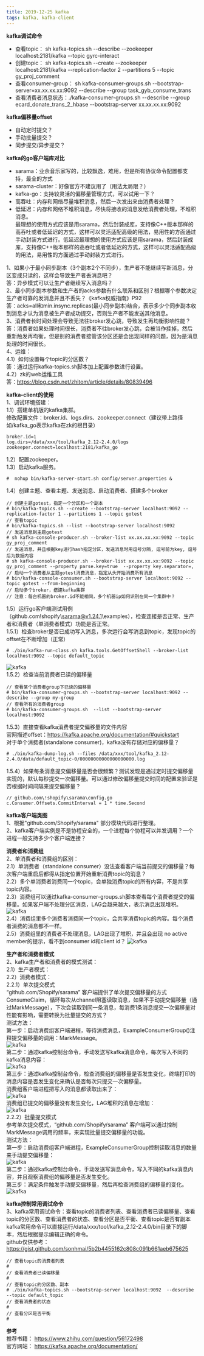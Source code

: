 ```yaml
---
title: 2019-12-25 kafka
tags: kafka, kafka-client
---
```


**kafka调试命令**     
+ 查看topic： sh kafka-topics.sh --describe --zookeeper localhost:2181/kafka --topic gyrc-interact        
+ 创建topic： sh kafka-topics.sh --create --zookeeper localhost:2181/kafka --replication-factor 2 --partitions 5 --topic gy_proj_comment          
+ 查看consumer-group： sh kafka-consumer-groups.sh --bootstrap-server=xx.xx.xx.xx:9092 --describe --group task_gyb_consume_trans     
+ 查看消费者消息状态：./kafka-consumer-groups.sh --describe --group ecard_donate_trans_2_hbase --bootstrap-server xx.xx.xx.xx:9092     

**kafka偏移量offset**      
+ 自动定时提交？    
+ 手动批量提交？    
+ 同步提交/异步提交？    

**kafka的go客户端库对比**       
+ sarama：业余音乐家写的，比较飘逸，难用，但是所有协议命令配置都支持，最全的方式       
+ sarama-cluster：好像官方不建议用了（用法太局限？）     
+ kafka-go：支持较灵活的偏移量管理方式，可以试用一下？    
+ 高吞吐：内存和网络尽量堆积消息，然后一次发出来由消费者处理？      
+ 低延迟：内存和网络不堆积消息，尽快将接收的消息发给消费者处理，不堆积消息。      
最理想的使用方式应该是用sarama，然后封装成库，支持像C++版本那样的高吞吐或者低延迟的方式，这样可以灵活适配高级的用法，易用性的方面通过手动封装方式进行。低延迟最理想的使用方式应该是用sarama，然后封装成库，支持像C++版本那样的高吞吐或者低延迟的方式，这样可以灵活适配高级的用法，易用性的方面通过手动封装方式进行。     

1、如果小于最小同步副本（3个副本2个不同步），生产者不能继续写新消息，分区变成只读的，这样会导致生产者丢消息吧？    
答：异步模式可以让生产者继续写入消息吗？    
2、最小同步副本参数和生产者的acks参数有什么联系和区别？根据哪个参数决定生产者可靠的发消息并且不丢失？《kafka权威指南》P92      
答：acks=all和min.insync.replicas(最小同步副本)结合，表示多少个同步副本收到消息才认为消息被生产者成功提交，否则生产者不能发送其他消息。     
3、消费者长时间处理会导致无法往broker发心跳，导致发生再均衡影响性能？     
答：消费者如果处理时间很长，消费者不往broker发心跳，会被当作挂掉，然后重新触发再均衡，但是别的消费者接管该分区还是会出现同样的问题，因为是消息处理的时间很长。     
4、运维：    
4.1）如何设置每个topic的分区数？    
答：通过运行kafka-topics.sh脚本加上配置参数进行设置。     
4.2）zk的web运维工具     
答：https://blog.csdn.net/zhitom/article/details/80839496      


**kafka-client的使用**     
1、调试环境搭建：   
1.1）搭建单机版的kafka集群。    
        修改配置文件：broker.id、logs.dirs、zookeeper.connect（建议带上路径如/kafka_go表示kafka在zk的根目录）		 
``` shell
broker.id=1
log.dirs=/data/xxx/tool/kafka_2.12-2.4.0/logs
zookeeper.connect=localhost:2181/kafka_go
```
1.2）配置zookeeper。   
1.3）启动kafka服务。    
``` shell
#  nohup bin/kafka-server-start.sh config/server.properties &
```
1.4）创建主题、查看主题、发送消息、启动消费者、搭建多个broker     
``` shell
// 创建主题gotest，指定一个分区和一个副本
# bin/kafka-topics.sh --create --bootstrap-server localhost:9092 --replication-factor 1 --partitions 1 --topic gotest
// 查看topic
# bin/kafka-topics.sh --list --bootstrap-server localhost:9092
// 发送消息到主题gotest
# sh kafka-console-producer.sh --broker-list xx.xx.xx.xx:9092 --topic gy_proj_comment
// 发送消息，并且根据key进行hash指定分区，发送消息时用逗号分隔, 逗号前为key, 逗号后为数据内容
# sh kafka-console-producer.sh --broker-list xx.xx.xx.xx:9092 --topic gy_proj_comment --property parse.key=true  --property key.separator=,
// 启动一个消费者从主题gotest消费消息，指定从头开始消费所有消息    
# bin/kafka-console-consumer.sh --bootstrap-server localhost:9092 --topic gotest --from-beginning
// 启动多个broker，搭建kafka集群
// 注意：每台机器的broker.id不能相同，多个机器ip如何识别在同一个集群中？
```
1.5）运行go客户端测试用例（github.com\!shopify\sarama@v1.24.1\examples），检查连接是否正常、生产者和消费者（单消费者模式）功能是否正常。    
1.5.1）检查broker是否已成功写入消息，多次运行会写消息到topic，发现topic的offset在不断增加（正常）    
``` shell
# ./bin/kafka-run-class.sh kafka.tools.GetOffsetShell --broker-list localhost:9092 --topic default_topic
```
![kafka](png/kafka-cmd0.png)     
1.5.2）检查当前消费者已读的偏移量     
``` shell
// 查看某个消费者group下已读的偏移量
# bin/kafka-consumer-groups.sh --bootstrap-server localhost:9092 --describe --group my-group
// 查看所有的消费者group
# bin/kafka-consumer-groups.sh  --list --bootstrap-server localhost:9092
```
1.5.3）直接查看kafka消费者提交偏移量的文件内容      
官网描述offset：https://kafka.apache.org/documentation/#quickstart         
对于单个消费者(standalone consumer)，kafka没有存储对应的偏移量？      
``` shell
# ./bin/kafka-dump-log.sh --files /data/xxx/tool/kafka_2.12-2.4.0/data/default_topic-0/00000000000000000000.log
```
1.5.4）如果每条消息提交偏移量是否会很频繁？测试发现是通过定时提交偏移量实现的，默认每秒提交一次偏移量。可以通过修改偏移量提交时间的配置来验证是否根据时间间隔来提交偏移量？     
``` golang
// github.com\!shopify\sarama\config.go
c.Consumer.Offsets.CommitInterval = 1 * time.Second
```


**kafka客户端类图**      
1、根据"github.com/Shopify/sarama" 部分模块代码进行整理。    
2、kafka客户端实例是不是协程安全的，一个进程每个协程可以并发调用？一个进程一般支持多少个客户端连接？     


**消费者和消费组**     
2、单消费者和消费组的区别：     
2.1）单消费者（standalone consumer）没法查看客户端当前提交的偏移量？每次客户端重启后都得从指定位置开始重新消费topic的消息？   
2.2）多个单消费者消费同一个topic，会单独消费topic的所有内容，不是共享topic内容。     
2.3）消费组可以通过kafka-consumer-groups.sh脚本查看每个消费者提交的偏移量。如果客户端不处理分区消息，LAG会越来越大，表示消息出现堆积。   
![kafka](png/kafka-cmd1.png)    
2.4）消费组里多个消费者消费同一个topic，会共享消费topic的内容。每个消费者消费的消息都不一样。    
2.5）消费组里的消费者不处理消息，LAG出现了堆积，并且会出现 no active member的提示，看不到consumer id和client id？
![kafka](png/kafka-cmd2.png)      

**生产者和消费者模式**     
2、kafka生产者和消费者的模式测试：    
2.1）生产者模式：    
2.2）消费者模式：    
2.2.1）单次提交模式     
“github.com/Shopify/sarama” 客户端提供了单次提交偏移量的方式ConsumeClaim，循环每次从channel阻塞读取消息，如果不手动提交偏移量（通过MarkMessage），下次会读取到同一条消息，每消费1条消息提交一次偏移量对性能有影响，需要转换为批量提交的方式？    
测试方法：    
第一步：启动消费组客户端进程，等待消费消息，ExampleConsumerGroup()注释提交偏移量的调用：MarkMessage。     
![kafka](png/kafka-test1.png)      
第二步：通过kafka控制台命令，手动发送写kafka消息命令，每次写入不同的kafka消息内容：     
![kafka](png/kafka-test2.png)     
第三步：通过kafka控制台命令，检查消费组的偏移量是否发生变化，终端打印的消息内容是否发生变化来确认是否每次只提交一次偏移量。    
消费组客户端进程把写入的消息都读取出来了：    
![kafka](png/kafka-test3.png)     
消费组已提交的偏移量没有发生变化，LAG堆积的消息在增加：     
![kafka](png/kafka-test4.png)      
2.2.2）批量提交模式     
参考单次提交模式，“github.com/Shopify/sarama” 客户端可以通过控制MarkMessage调用的频率，来实现批量提交偏移量的功能。    
测试方法：    
第一步：启动消费组客户端进程，ExampleConsumerGroup控制读取消息的数量来手动提交偏移量：    
![kafka](png/kafka-test5.png)      
第二步：通过kafka控制台命令，手动发送写消息命令，写入不同的kafka消息内容，并且观察消费组的偏移量是否发生变化。    
第三步：满足条件触发手动提交偏移量，然后再检查消费组的偏移量的变化。     
![kafka](png/kafka-test6.png)     


**kafka控制常用调试命令**      
3、kafka常用调试命令：查看topic的消费者列表、查看消费者已读偏移量、查看topic的分区数、查看消费者的状态、查看分区是否平衡、查看topic是否有副本     
	kafka常用命令可以直接运行/data/xxx/tool/kafka_2.12-2.4.0/bin目录下的脚本，然后根据提示编辑正确的命令。    
	github仅供参考：https://gist.github.com/sonhmai/5b2b4455162c808c091b661aeb675625      
``` shell
// 查看topic的消费者列表
# 
// 查看消费者已读偏移量
# 
// 查看topic的分区数、副本
# ./bin/kafka-topics.sh --bootstrap-server localhost:9092  --describe --topic default_topic
// 查看消费者的状态
# 
// 查看分区是否平衡
#    
```

**参考**   
推荐书籍： https://www.zhihu.com/question/56172498         
官方网站： https://kafka.apache.org/documentation/         
